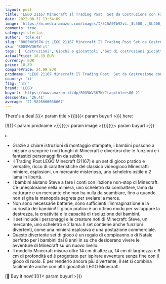 ```yaml
---
layout: post
title: 'LEGO 21167 Minecraft Il Trading Post  Set da Costruzione con Figure di Steve  Scheletro e 2 Lama  Giocattoli per Bambini di 8 Anni'
date: 2022-08-31 13:34:09
image: 'https://m.media-amazon.com/images/I/515A0Tb92vL._SL500_._SL400_.jpg'
comments: true
category: ofertas
author: 'tole.es'
slug: 'B085WV367W-it LEGO 21167 Minecraft Il Trading Post Set da Costruzione...'
sku: 'B085WV367W-it'
tags: [ 'Costruzioni','Giochi e giocattoli','Set di costruzioni giocattolo','lego','🇮🇹', ]
actualPrice: 18.39 EUR
currency: EUR
price: 18.39
comparePrice: 24.99 EUR
prodname: 'LEGO 21167 Minecraft Il Trading Post  Set da Costruzione con Figure di Steve  Scheletro e 2 Lama  Giocattoli per Bambini di 8 Anni'
country: 'it'
flag: '🇮🇹'
brand: 'LEGO'
buyurl: 'https://www.amazon.it/dp/B085WV367W/?tag=tolees00-21'
descuento: '26.41'
average: '21.9826666666667'
---
```


There's a deal [{{< param title >}}]({{< param buyurl >}})  here:

[![{{< param prodname >}}]({{< param image >}})]({{< param buyurl >}})

ℹ️:

- Grazie a chiare istruzioni di montaggio stampate, i bambini possono a iniziare a scoprire i noti luoghi di Minecraft e divertirsi che le funzioni e i fantastici personaggi fin da subito.
- Il Trading Post LEGO Minecraft (21167) è un set di gioco pratico e versatile, ricco di caratteristiche del classico videogioco Minecraft: miniere, esplosioni, un mercante misterioso, uno scheletro ostile e 2 lama in libertà.
- I bambini aiutano Steve a fare i conti con l’azione non-stop di Minecraft. Cè unesplosione nella miniera, uno scheletro da combattere, lama da catturare e un mercante che non ha nulla da scambiare, fino a quando non si gira la manopola segreta per svelare la merce.
- Non sono necessarie batterie, sono sufficienti l’immaginazione e la curiosità dei bambini! Il gioco pratico è un ottimo modo per sviluppare la destrezza, la creatività e le capacità di risoluzione dei bambini.
- Il set include i personaggi e le creature noti di Minecraft: Steve, un mercante, uno scheletro e 2 lama. Il set contiene anche funzioni divertenti, come una miniera esplosiva e una postazione commerciale.
- Questo divertente set di gioco è un regalo di compleanno o di Natale perfetto per i bambini dai 8 anni in su che desiderano vivere le avventure di Minecraft su un nuovo livello.
- Il modello Minecraft misura oltre 14 cm di altezza, 14 cm di larghezza e 9 cm di profondità ed è progettato per ispirare avventure senza fine con il gioco di ruolo. E per renderlo ancora più divertente, il set si combina facilmente anche con altri giocattoli LEGO Minecraft.

[🛒 Buy it now!!]({{< param buyurl >}})
